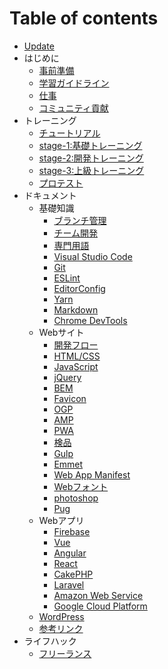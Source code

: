 # Table of contents

* [Update](README.md)
* はじめに
  * [事前準備](hajimeni/shi-qian-zhun-bei.md)
  * [学習ガイドライン](hajimeni/gaidorain.md)
  * [仕事](hajimeni/shi-shi.md)
  * [コミュニティ貢献](hajimeni/komyunite.md)
* トレーニング
  * [チュートリアル](torningu/chtoriaru.md)
  * [stage-1:基礎トレーニング](torningu/stage-1torningu.md)
  * [stage-2:開発トレーニング](torningu/stage-2torningu.md)
  * [stage-3:上級トレーニング](torningu/stage-3torningu.md)
  * [プロテスト](torningu/purotesuto.md)
* ドキュメント
  * 基礎知識
    * [ブランチ管理](dokyumento/ji-chu-zhi-shi/buranchi.md)
    * [チーム開発](dokyumento/ji-chu-zhi-shi/chmu.md)
    * [専門用語](dokyumento/ji-chu-zhi-shi/zhuan-men-yong-yu.md)
    * [Visual Studio Code](dokyumento/ji-chu-zhi-shi/visual-studio-code.md)
    * [Git](dokyumento/ji-chu-zhi-shi/git.md)
    * [ESLint](dokyumento/ji-chu-zhi-shi/eslint.md)
    * [EditorConfig](dokyumento/ji-chu-zhi-shi/editorconfig.md)
    * [Yarn](dokyumento/ji-chu-zhi-shi/yarn.md)
    * [Markdown](dokyumento/ji-chu-zhi-shi/markdown.md)
    * [Chrome DevTools](dokyumento/ji-chu-zhi-shi/chrome-devtools.md)
  * Webサイト
    * [開発フロー](dokyumento/websaito/fur.md)
    * [HTML/CSS](dokyumento/websaito/html-css.md)
    * [JavaScript](dokyumento/websaito/javascript.md)
    * [jQuery](dokyumento/websaito/jquery.md)
    * [BEM](dokyumento/websaito/bem.md)
    * [Favicon](dokyumento/websaito/favicon.md)
    * [OGP](dokyumento/websaito/ogp.md)
    * [AMP](dokyumento/websaito/amp.md)
    * [PWA](dokyumento/websaito/pwa.md)
    * [検品](dokyumento/websaito/jian-pin.md)
    * [Gulp](dokyumento/websaito/gulp.md)
    * [Emmet](dokyumento/websaito/emmet.md)
    * [Web App Manifest](dokyumento/websaito/web-app-manifest.md)
    * [Webフォント](dokyumento/websaito/webfunto.md)
    * [photoshop](dokyumento/websaito/photoshop.md)
    * [Pug](dokyumento/websaito/pug.md)
  * Webアプリ
    * [Firebase](dokyumento/webapuri/firebase.md)
    * [Vue](dokyumento/webapuri/vue.md)
    * [Angular](dokyumento/webapuri/angular.md)
    * [React](dokyumento/webapuri/react.md)
    * [CakePHP](dokyumento/webapuri/cakephp.md)
    * [Laravel](dokyumento/webapuri/laravel.md)
    * [Amazon Web Service](dokyumento/webapuri/amazon-web-service.md)
    * [Google Cloud Platform](dokyumento/webapuri/google-cloud-platform.md)
  * [WordPress](dokyumento/wordpress.md)
  * [参考リンク](dokyumento/rinku.md)
* ライフハック
  * [フリーランス](raifuhakku/furransu.md)

